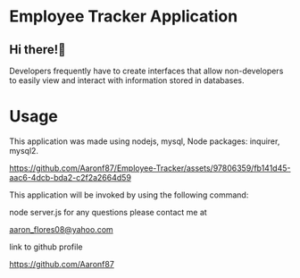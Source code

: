  # Employee Tracker Application

## Hi there!👋

Developers frequently have to create interfaces that allow non-developers to easily view and interact with information stored in databases. 

# Usage
This application was made using nodejs, mysql, Node packages: inquirer, mysql2.




https://github.com/Aaronf87/Employee-Tracker/assets/97806359/fb141d45-aac6-4dcb-bda2-c2f2a2664d59







This application will be invoked by using the following command:

node server.js
for any questions please contact me at

aaron_flores08@yahoo.com

link to github profile

https://github.com/Aaronf87
